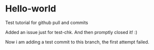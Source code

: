 # Hello-world
Test tutorial for github pull and commits

Added an issue just for test-chk.
And then promptly closed it! :)


Now i am adding a test commit to this branch, the first attempt failed.

